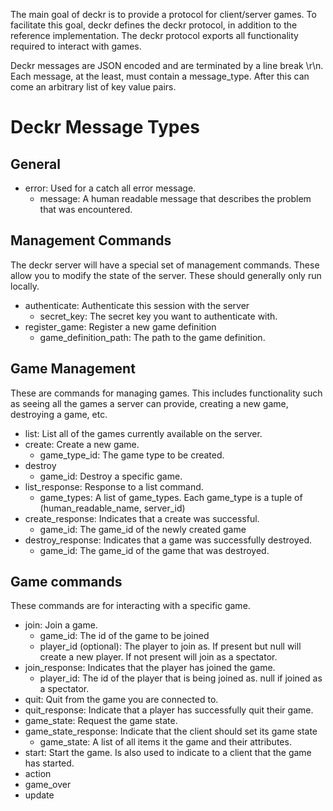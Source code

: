 The main goal of deckr is to provide a protocol for client/server games. To
facilitate this goal, deckr defines the deckr protocol, in addition to the
reference implementation. The deckr protocol exports all functionality
required to interact with games.

Deckr messages are JSON encoded and are terminated by a line break \r\n. Each
message, at the least, must contain a message_type. After this can come an
arbitrary list of key value pairs.

Deckr Message Types
===================

General
-------

* error: Used for a catch all error message.
    * message: A human readable message that describes the problem that was encountered.

Management Commands
-------------------
The deckr server will have a special set of management commands. These allow
you to modify the state of the server. These should generally only run locally.

* authenticate: Authenticate this session with the server
    * secret_key: The secret key you want to authenticate with.
* register_game: Register a new game definition
    * game_definition_path: The path to the game definition.

Game Management
---------------
These are commands for managing games. This includes functionality such as
seeing all the games a server can provide, creating a new game, destroying a
game, etc.

* list: List all of the games currently available on the server.
* create: Create a new game.
    * game_type_id: The game type to be created.
* destroy
    * game_id: Destroy a specific game.
* list_response: Response to a list command.
    * game_types: A list of game_types. Each game_type is a tuple of
      (human_readable_name, server_id)
* create_response: Indicates that a create was successful.
    * game_id: The game_id of the newly created game
* destroy_response: Indicates that a game was successfully destroyed.
    * game_id: The game_id of the game that was destroyed.

Game commands
-------------
These commands are for interacting with a specific game.

* join: Join a game.
    * game_id: The id of the game to be joined
    * player_id (optional): The player to join as. If present but null will
      create a new player. If not present will join as a spectator.
* join_response: Indicates that the player has joined the game.
    * player_id: The id of the player that is being joined as. null if joined
      as a spectator.
* quit: Quit from the game you are connected to.
* quit_response: Indicate that a player has successfully quit their game.
* game_state: Request the game state.
* game_state_response: Indicate that the client should set its game state
    * game_state: A list of all items it the game and their attributes.
* start: Start the game. Is also used to indicate to a client that the game has
         started.
* action
* game_over
* update
